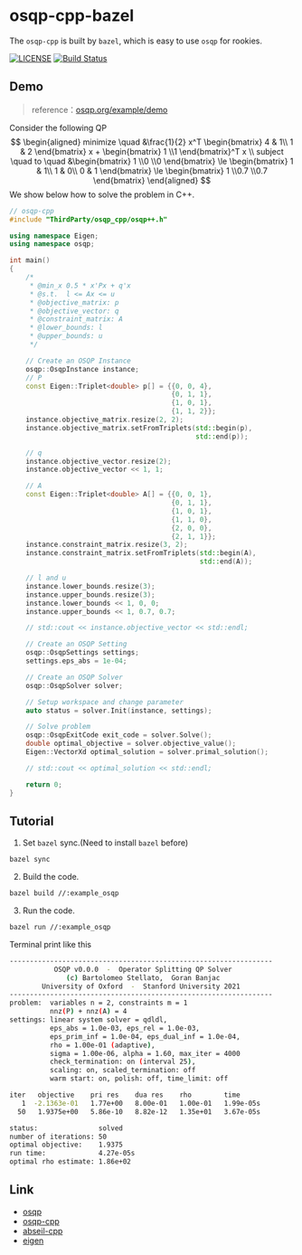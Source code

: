 # **osqp-cpp-bazel**
The `osqp-cpp` is built by `bazel`, which is easy to use `osqp` for rookies.

[![LICENSE](https://img.shields.io/badge/license-Apache%202-blue)](./LICENSE "LICENSE")  [![Build Status](https://travis-ci.com/JoeyBling/yilia-plus-demo.svg?branch=master)](https://travis-ci.com/JoeyBling/yilia-plus-demo)

## Demo

> reference：[osqp.org/example/demo](https://osqp.org/docs/examples/setup-and-solve.html)

Consider the following QP
$$
\begin{aligned}
minimize \quad 
&\frac{1}{2} x^T 
\begin{bmatrix}
 4 & 1\\
 1 & 2
\end{bmatrix}
x + 
\begin{bmatrix}
1 \\1
\end{bmatrix}^T
x \\
subject \quad to \quad 
&\begin{bmatrix}
1 \\0 \\0
\end{bmatrix}
\le \begin{bmatrix}
 1 & 1\\
 1 & 0\\
 0 & 1
\end{bmatrix}
\le \begin{bmatrix}
1 \\0.7 \\0.7
\end{bmatrix}
\end{aligned}
$$
We show below how to solve the problem in C++.

```c++
// osqp-cpp
#include "ThirdParty/osqp_cpp/osqp++.h"

using namespace Eigen;
using namespace osqp;

int main()
{
    /*
     * @min_x 0.5 * x'Px + q'x
     * @s.t.  l <= Ax <= u
     * @objective_matrix: p
     * @objective_vector: q
     * @constraint_matrix: A
     * @lower_bounds: l
     * @upper_bounds: u
     */

    // Create an OSQP Instance
    osqp::OsqpInstance instance;
    // P
    const Eigen::Triplet<double> p[] = {{0, 0, 4},
                                        {0, 1, 1},
                                        {1, 0, 1},
                                        {1, 1, 2}};
    instance.objective_matrix.resize(2, 2);
    instance.objective_matrix.setFromTriplets(std::begin(p),
                                              std::end(p));

    // q
    instance.objective_vector.resize(2);
    instance.objective_vector << 1, 1;

    // A
    const Eigen::Triplet<double> A[] = {{0, 0, 1},
                                        {0, 1, 1},
                                        {1, 0, 1},
                                        {1, 1, 0},
                                        {2, 0, 0},
                                        {2, 1, 1}};
    instance.constraint_matrix.resize(3, 2);
    instance.constraint_matrix.setFromTriplets(std::begin(A),
                                               std::end(A));

    // l and u
    instance.lower_bounds.resize(3);
    instance.upper_bounds.resize(3);
    instance.lower_bounds << 1, 0, 0;
    instance.upper_bounds << 1, 0.7, 0.7;

    // std::cout << instance.objective_vector << std::endl;

    // Create an OSQP Setting
    osqp::OsqpSettings settings;
    settings.eps_abs = 1e-04;

    // Create an OSQP Solver
    osqp::OsqpSolver solver;

    // Setup workspace and change parameter
    auto status = solver.Init(instance, settings);

    // Solve problem
    osqp::OsqpExitCode exit_code = solver.Solve();
    double optimal_objective = solver.objective_value();
    Eigen::VectorXd optimal_solution = solver.primal_solution();

    // std::cout << optimal_solution << std::endl;

    return 0;
}
```

## Tutorial

1. Set `bazel` sync.(Need to install `bazel` before)

```bash
bazel sync
```

2. Build the code.

```bash
bazel build //:example_osqp
```

3. Run the code.

```bash
bazel run //:example_osqp
```

Terminal print like this

```bash
-----------------------------------------------------------------
           OSQP v0.0.0  -  Operator Splitting QP Solver
              (c) Bartolomeo Stellato,  Goran Banjac
        University of Oxford  -  Stanford University 2021
-----------------------------------------------------------------
problem:  variables n = 2, constraints m = 1
          nnz(P) + nnz(A) = 4
settings: linear system solver = qdldl,
          eps_abs = 1.0e-03, eps_rel = 1.0e-03,
          eps_prim_inf = 1.0e-04, eps_dual_inf = 1.0e-04,
          rho = 1.00e-01 (adaptive),
          sigma = 1.00e-06, alpha = 1.60, max_iter = 4000
          check_termination: on (interval 25),
          scaling: on, scaled_termination: off
          warm start: on, polish: off, time_limit: off

iter   objective    pri res    dua res    rho        time
   1  -2.1363e-01   1.77e+00   8.00e-01   1.00e-01   1.99e-05s
  50   1.9375e+00   5.86e-10   8.82e-12   1.35e+01   3.67e-05s

status:               solved
number of iterations: 50
optimal objective:    1.9375
run time:             4.27e-05s
optimal rho estimate: 1.86e+02
```

## 

## Link

- [osqp](https://github.com/osqp/osqp)
- [osqp-cpp](https://github.com/google/osqp-cpp)
- [abseil-cpp](https://github.com/abseil/abseil-cpp)
- [eigen](https://gitlab.com/libeigen/eigen)

